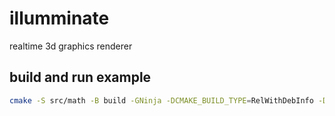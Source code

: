 # illumminate
realtime 3d graphics renderer

## build and run example

```bash
cmake -S src/math -B build -GNinja -DCMAKE_BUILD_TYPE=RelWithDebInfo -DCMAKE_BUILD_TYPE=BUILD_TYPE_DEVELOP && cmake --build build && ./build/illuminatemath
```
